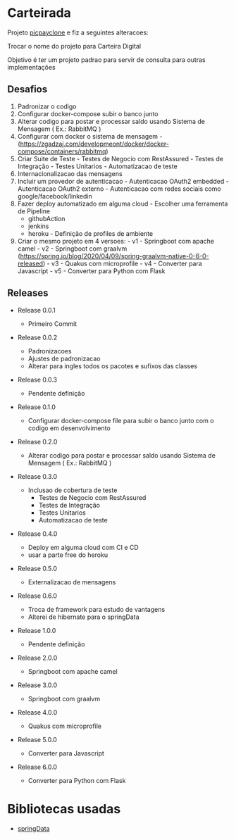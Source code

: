 # Carteirada

Projeto [picpayclone](https://github.com/cicerojmm/picPayCloneMentoriaDIO) e fiz a seguintes alteracoes:

Trocar o nome do projeto para Carteira Digital

Objetivo é ter um projeto padrao para servir de consulta para outras implementações

## Desafios

  1. Padronizar o codigo
  2. Configurar docker-compose subir o banco junto
  3. Alterar codigo para postar e processar saldo usando Sistema de Mensagem ( Ex.: RabbitMQ )
  4. Configurar com docker o sistema de mensagem
    - (https://zgadzaj.com/developmeont/docker/docker-compose/containers/rabbitmq)
  5. Criar Suite de Teste
    - Testes de Negocio com RestAssured
    - Testes de Integração
    - Testes Unitarios
    - Automatizacao de teste
  6. Internacionalizacao das mensagens
  7. Incluir um provedor de autenticacao
    - Autenticacao OAuth2 embedded
    - Autenticacao OAuth2 externo
    - Autenticacao com redes sociais como google/facebook/linkedin
  8. Fazer deploy automatizado em alguma cloud
    - Escolher uma ferramenta de Pipeline 
      - githubAction 
      - jenkins
      - heroku
    - Definição de profiles de ambiente
  9. Criar o mesmo projeto em 4 versoes:
    - v1 - Springboot com apache camel 
    - v2 - Springboot com graalvm (https://spring.io/blog/2020/04/09/spring-graalvm-native-0-6-0-released)
    - v3 - Quakus com microprofile
    - v4 - Converter para Javascript
    - v5 - Converter para Python com Flask

## Releases

* Release 0.0.1
  - Primeiro Commit

* Release 0.0.2
  - Padronizacoes
  - Ajustes de padronizacao
  - Alterar para ingles todos os pacotes e sufixos das classes 

* Release 0.0.3
  - Pendente definição

* Release 0.1.0
  - Configurar docker-compose file para subir o banco junto com o codigo em desenvolvimento

* Release 0.2.0
  - Alterar codigo para postar e processar saldo usando Sistema de Mensagem ( Ex.: RabbitMQ ) 

* Release 0.3.0
  - Inclusao de cobertura de teste
    - Testes de Negocio com RestAssured
    - Testes de Integração
    - Testes Unitarios
    - Automatizacao de teste

* Release 0.4.0
  - Deploy em alguma cloud com CI e CD
  - usar a parte free do heroku 

* Release 0.5.0
  - Externalizacao de mensagens

* Release 0.6.0
  - Troca de framework para estudo de vantagens
  - Alterei de hibernate para o springData

* Release 1.0.0
  - Pendente definição

* Release 2.0.0
  - Springboot com apache camel 

* Release 3.0.0
  - Springboot com graalvm

* Release 4.0.0
  - Quakus com microprofile
  
* Release 5.0.0
  - Converter para Javascript

* Release 6.0.0
  - Converter para Python com Flask


# Bibliotecas usadas

  - [springData](https://docs.spring.io/spring-data/jpa/docs/2.3.2.RELEASE/reference/html/#reference) 